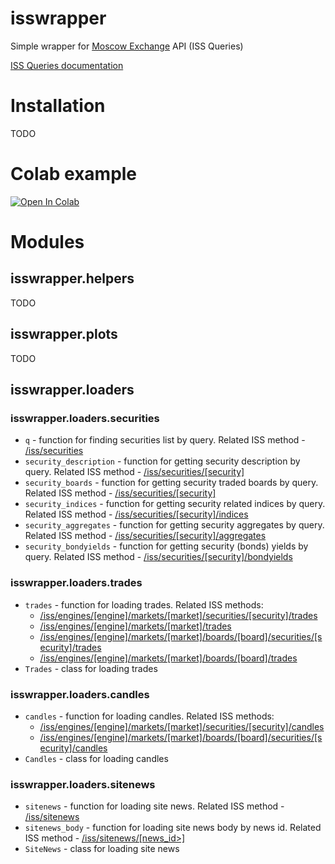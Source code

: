 # isswrapper
Simple wrapper for [Moscow Exchange](http://moex.com)  API (ISS Queries)

[ISS Queries documentation](https://iss.moex.com/iss/reference)

# Installation
TODO

# Colab example
[![Open In Colab](https://colab.research.google.com/assets/colab-badge.svg)](https://colab.research.google.com/gist/tibhar940/1ed503816050a40f6e0a80f590b1c396/isswrapper_getting_started.ipynb)

# Modules

## isswrapper.helpers
TODO

## isswrapper.plots
TODO

## isswrapper.loaders
### isswrapper.loaders.securities
- `q` - function for finding securities list by query. Related ISS method - [/iss/securities](https://iss.moex.com/iss/reference/5)
- `security_description` - function for getting security description by query. Related ISS method - [/iss/securities/[security]](https://iss.moex.com/iss/reference/13)
- `security_boards` - function for getting security traded boards by query. Related ISS method - [/iss/securities/[security]](https://iss.moex.com/iss/reference/13)
- `security_indices` - function for getting security related indices by query. Related ISS method - [/iss/securities/[security]/indices](https://iss.moex.com/iss/reference/160)
- `security_aggregates` - function for getting security aggregates by query. Related ISS method - [/iss/securities/[security]/aggregates](https://iss.moex.com/iss/reference/214)
- `security_bondyields` - function for getting security (bonds) yields by query. Related ISS method - [/iss/securities/[security]/bondyields](https://iss.moex.com/iss/reference/713)

### isswrapper.loaders.trades
- `trades` - function for loading trades. Related ISS methods:
    - [/iss/engines/[engine]/markets/[market]/securities/[security]/trades](https://iss.moex.com/iss/reference/55)
    - [/iss/engines/[engine]/markets/[market]/trades](https://iss.moex.com/iss/reference/35)
    - [/iss/engines/[engine]/markets/[market]/boards/[board]/securities/[security]/trades](https://iss.moex.com/iss/reference/56)
    - [/iss/engines/[engine]/markets/[market]/boards/[board]/trades](https://iss.moex.com/iss/reference/34)
- `Trades` - class for loading trades

### isswrapper.loaders.candles
- `candles` - function for loading candles. Related ISS methods:
  - [/iss/engines/[engine]/markets/[market]/securities/[security]/candles](https://iss.moex.com/iss/reference/155)
  - [/iss/engines/[engine]/markets/[market]/boards/[board]/securities/[security]/candles](https://iss.moex.com/iss/reference/46)
- `Candles` - class for loading candles

### isswrapper.loaders.sitenews
- `sitenews` - function for loading site news. Related ISS method - [/iss/sitenews](https://iss.moex.com/iss/reference/191)
- `sitenews_body` - function for loading site news body by news id. Related ISS method - [/iss/sitenews/[news_id>]](https://iss.moex.com/iss/reference/192)
- `SiteNews` - class for loading site news
